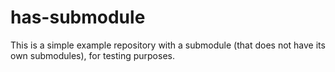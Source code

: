 # has-submodule

This is a simple example repository with a submodule (that does not have its
own submodules), for testing purposes.
